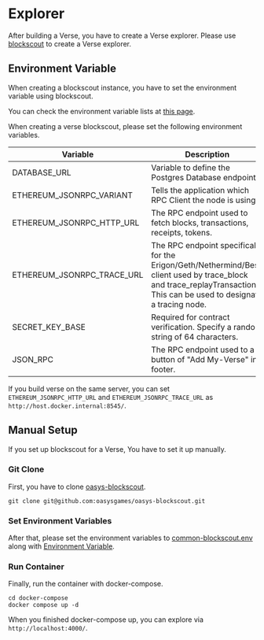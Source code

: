 # Explorer
After building a Verse, you have to create a Verse explorer. Please use [blockscout](https://docs.blockscout.com/) to create a Verse explorer.

## Environment Variable
When creating a blockscout instance, you have to set the environment variable using blockscout.

You can check the environment variable lists at [this page](https://docs.blockscout.com/for-developers/information-and-settings/env-variables).

When creating a verse blockscout, please set the following environment variables.

|    Variable               |   Description                              | Value |
|---------------------------|--------------------------------------------|--------|
| DATABASE_URL              | Variable to define the Postgres Database endpoint.                     |    postgresql://postgres:@host.docker.internal:7432/blockscout?ssl=falset  `(Your DATABASE RPC)`   |
| ETHEREUM_JSONRPC_VARIANT  | Tells the application which RPC Client the node is using               |    geth `(Verse uses geth)`    |
| ETHEREUM_JSONRPC_HTTP_URL | The RPC endpoint used to fetch blocks, transactions, receipts, tokens. |    rpc.myverse.com `(Your Verse RPC)`   |
| ETHEREUM_JSONRPC_TRACE_URL | The RPC endpoint specifically for the Erigon/Geth/Nethermind/Besu client used by trace_block and trace_replayTransaction. This can be used to designate a tracing node. |    rpc.myverse.com `(Your Verse RPC)`   |
| SECRET_KEY_BASE | Required for contract verification. Specify a random string of 64 characters. | On Unix, you can create it with the following command <br /> <code>head -c 64 /dev/urandom \| base64 \| cut -c 1-64</code> |
| JSON_RPC | The RPC endpoint used to a button of "Add My-Verse" in footer. |    rpc.myverse.com `(Your Verse RPC)`   |

If you build verse on the same server, you can set `ETHEREUM_JSONRPC_HTTP_URL` and `ETHEREUM_JSONRPC_TRACE_URL` as `http://host.docker.internal:8545/`.

## Manual Setup
If you set up blockscout for a Verse, You have to set it up manually.

### Git Clone
First, you have to clone [oasys-blockscout](https://github.com/oasysgames/oasys-blockscout).
```shell
git clone git@github.com:oasysgames/oasys-blockscout.git
```

### Set Environment Variables
After that, please set the environment variables to [common-blockscout.env](https://github.com/oasysgames/oasys-blockscout/blob/main/docker-compose/envs/common-blockscout.env) along with [Environment Variable](#environment-variable).

### Run Container
Finally, run the container with docker-compose.
```shell
cd docker-compose
docker compose up -d
```

When you finished docker-compose up, you can explore via `http://localhost:4000/`.
